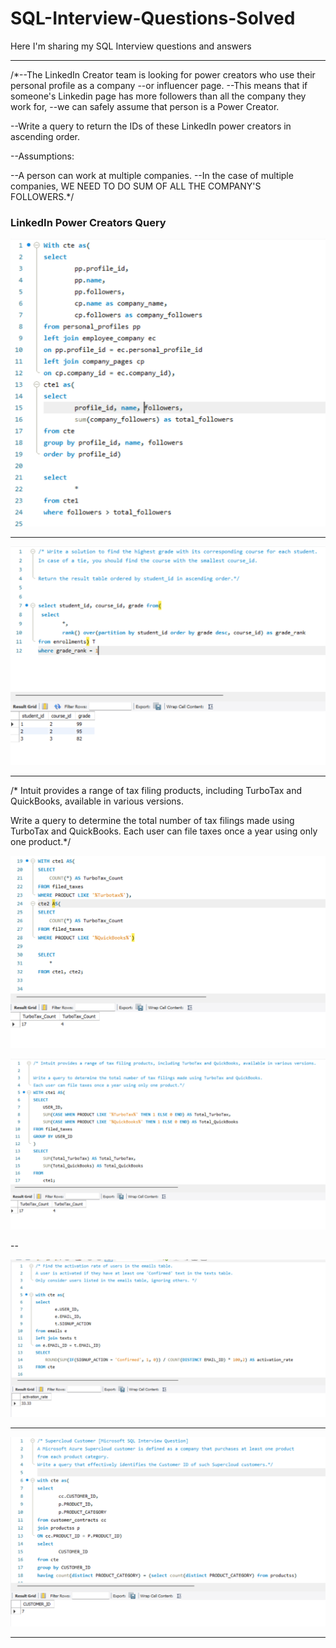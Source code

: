 # SQL-Interview-Questions-Solved
Here I'm sharing my SQL Interview questions and answers 

-----------------------------------

/*--The LinkedIn Creator team is looking for power creators who use their personal profile as a company 
--or influencer page. 
--This means that if someone's Linkedin page has more followers than all the company they work for, 
--we can safely assume that person is a Power Creator.

--Write a query to return the IDs of these LinkedIn power creators in ascending order.

--Assumptions:

--A person can work at multiple companies.
--In the case of multiple companies, WE NEED TO DO SUM OF ALL THE COMPANY'S FOLLOWERS.*/


### LinkedIn Power Creators Query

![Power Creators Result](https://github.com/Sarthak18-DA/SQL-Interview-Questions-Solved/blob/main/Linkedin%20Power%20Creator.png)

---


![Highest Grade](https://github.com/Sarthak18-DA/SQL-Interview-Questions-Solved/blob/main/Highest%20Grade.png)

---

/* Intuit provides a range of tax filing products, including TurboTax and QuickBooks, available in various versions.

Write a query to determine the total number of tax filings made using TurboTax and QuickBooks. 
Each user can file taxes once a year using only one product.*/

![Intuite 1 Approach](https://github.com/Sarthak18-DA/SQL-Interview-Questions-Solved/blob/main/Intuite1.png)

![Intuite 2 Approach](https://github.com/Sarthak18-DA/SQL-Interview-Questions-Solved/blob/main/Intuite%202.png)

--

![Activation Rate](https://github.com/Sarthak18-DA/SQL-Interview-Questions-Solved/blob/main/Activitation%20Rate.png)


---


![Customer With all products Category](https://github.com/Sarthak18-DA/SQL-Interview-Questions-Solved/blob/main/Customer%20with%20all%20products%20Category.png)

---





